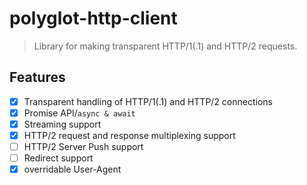 # polyglot-http-client

> Library for making transparent HTTP/1(.1) and HTTP/2 requests.

## Features

* [x] Transparent handling of HTTP/1(.1) and HTTP/2 connections
* [x] Promise API/`async & await`
* [x] Streaming support
* [x] HTTP/2 request and response multiplexing support
* [ ] HTTP/2 Server Push support
* [ ] Redirect support
* [x] overridable User-Agent
